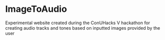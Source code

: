 # ImageToAudio
Experimental website created during the ConUHacks V hackathon for creating audio tracks and tones based on inputted images provided by the user
